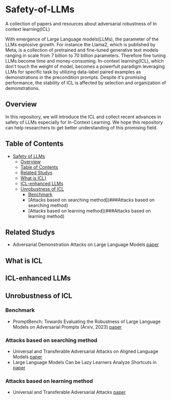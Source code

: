 # Safety-of-LLMs<span id="head"/>

A collection of papers and resources about adversarial robustness of In context learning(ICL)

With emergence of Large Language models(LLMs), the parameter of the LLMs explosive growth. For instance the Llama2, which is published by Meta, is a collection of pretrained and fine-tuned generative text models ranging in scale from 7 billion to 70 billion parameters. Therefore fine tuning LLMs become time and money-consuming. In-context learning(ICL), which don't touch the weight of model, becomes a powerfult paradigm leveraging LLMs for specific task by utilizing data-label paired examples as demonstrations in the precondition prompts. Despite it's promising performance, the stability of ICL is affected by selection and organization of demonstrations.

## Overview<span id="overview"/>
In this repository, we will introduce the ICL and collect recent advances in safety of LLMs especially for In-Context Learning. 
We hope this repository can help researchers to get better understanding of this promising field.

## Table of Contents<span id="table-of-contents"/>
* [Safety of LLMs](#head)
    * [Overview](##overview)
    * [Table of Contents](##table-of-contents)
    * [Related Studys](##related-studys)
    * [What is ICL)](##ICL])
    * [ICL-enhanced LLMs](##ICL-enhanced-LLMs)
    * [Unrobustness of ICL](##unrobustness-of-ICL)
        * [Benchmark](###benchmark)
        * [Attacks based on searching method](###Attacks based on searching method)
        * [Attacks based on learning method](###Attacks based on learning method)

## Related Studys<span id="related-studys"/>
* Adversarial Demonstration Attacks on Large Language Models [paper](https://arxiv.org/pdf/2305.14950.pdf)

## What is ICL<span id="ICL"/>

## ICL-enhanced LLMs<span id="ICL-enhanced-LLMs"/>

## Unrobustness of ICL<span id="unrobustness-of-ICL"/>

### Benchmark<span id="benchmark"/>
* PromptBench: Towards Evaluating the Robustness of Large Language Models on Adversarial Prompts (Arxiv, 2023) [paper](https://arxiv.org/pdf/2306.04528.pdf)
### Attacks based on searching method<span id="title2"/>
* Universal and Transferable Adversarial Attacks on Aligned Language Models [paper](https://arxiv.org/pdf/2307.15043.pdf)
* Large Language Models Can be Lazy Learners Analyze Shortcuts in [paper](https://arxiv.org/pdf/2305.17256.pdf)
### Attacks based on learning method<span id="title2"/>
* Universal and Transferable Adversarial Attacks [paper](https://arxiv.org/pdf/2307.15043.pdf)


    

